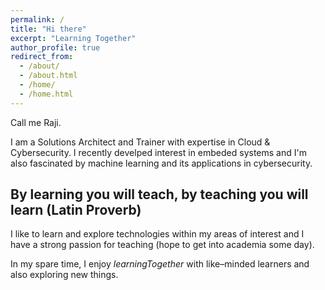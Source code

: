 ```yaml
---
permalink: /
title: "Hi there"
excerpt: "Learning Together"
author_profile: true
redirect_from: 
  - /about/
  - /about.html
  - /home/
  - /home.html
---
```


Call me Raji. 

I am a Solutions Architect and Trainer with expertise in Cloud & Cybersecurity. I recently develped interest in embeded systems and I'm also fascinated by machine learning and its applications in cybersecurity.

## By learning you will teach, by teaching you will learn (Latin Proverb)

I like to learn and explore technologies within my areas of interest and I have a strong passion for teaching (hope to get into academia some day). 

In my spare time, I enjoy <i>learningTogether</i> with like–minded learners and also exploring new things.




